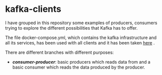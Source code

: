 # kafka-clients
I have grouped in this repository some examples of producers, consumers trying to explore the different possibilities that Kafka has to offer. 

The file docker-compose.yml, which contains the kafka infrastructure and all its services, has been used with all clients and it has been taken [here](https://github.com/confluentinc/cp-all-in-one/blob/7.4.0-post/cp-all-in-one/docker-compose.yml) .

There are different branches with different purposes:

- ***consumer-producer***: basic producers which reads data from and a basic consumer which reads the data produced by the producer.

